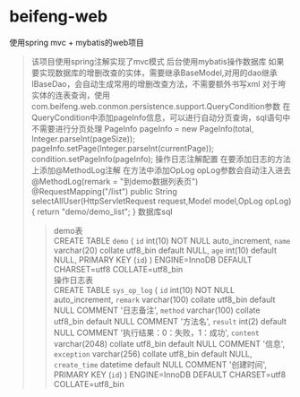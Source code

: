 # beifeng-web
使用spring mvc + mybatis的web项目

>该项目使用spring注解实现了mvc模式
>后台使用mybatis操作数据库
    如果要实现数据库的增删改查的实体，需要继承BaseModel,对用的dao继承IBaseDao，会自动生成常用的增删改查方法，不需要额外书写xml
    对于垮实体的连表查询，使用com.beifeng.web.conmon.persistence.support.QueryCondition参数
    在QueryCondition中添加pageInfo信息，可以进行自动分页查询，sql语句中不需要进行分页处理
    PageInfo pageInfo = new PageInfo(total, Integer.parseInt(pageSize));
    pageInfo.setPage(Integer.parseInt(currentPage));
    condition.setPageInfo(pageInfo);
>操作日志注解配置
    在要添加日志的方法上添加@MethodLog注解
    在方法中添加OpLog opLog参数会自动注入进去
    @MethodLog(remark = "到demo数据列表页")
    @RequestMapping("/list")
    public String selectAllUser(HttpServletRequest request,Model model,OpLog opLog) {
        return "demo/demo_list";
    }
>数据库sql
>>demo表<br>
      CREATE TABLE `demo` (
          `id` int(10) NOT NULL auto_increment,
          `name` varchar(20) collate utf8_bin default NULL,
          `age` int(10) default NULL,
          PRIMARY KEY  (`id`)
      ) ENGINE=InnoDB DEFAULT CHARSET=utf8 COLLATE=utf8_bin<br>
>>操作日志表<br>
      CREATE TABLE `sys_op_log` (
          `id` int(10) NOT NULL auto_increment,
          `remark` varchar(100) collate utf8_bin default NULL COMMENT '日志备注',
          `method` varchar(100) collate utf8_bin default NULL COMMENT '方法名',
          `result` int(2) default NULL COMMENT '执行结果：0：失败，1：成功',
          `content` varchar(2048) collate utf8_bin default NULL COMMENT '信息',
          `exception` varchar(256) collate utf8_bin default NULL,
          `create_time` datetime default NULL COMMENT '创建时间',
          PRIMARY KEY  (`id`)
      ) ENGINE=InnoDB DEFAULT CHARSET=utf8 COLLATE=utf8_bin<br>

